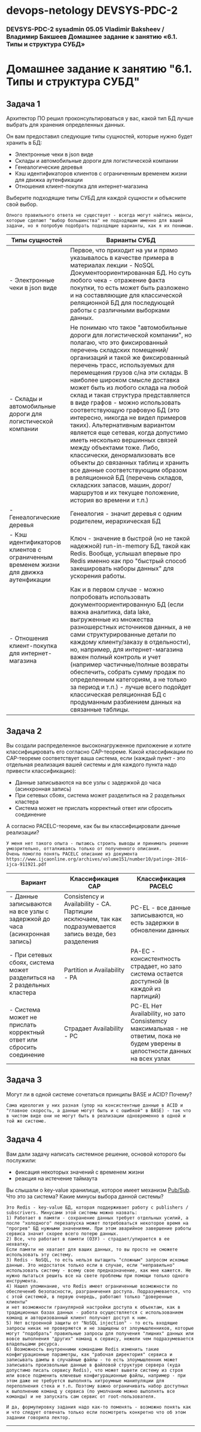 # devops-netology DEVSYS-PDC-2

### DEVSYS-PDC-2 sysadmin 05.05 Vladimir Baksheev / Владимир Бакшеев Домашнее задание к занятию «6.1. Типы и структура СУБД»

# Домашнее задание к занятию "6.1. Типы и структура СУБД"

## Задача 1

Архитектор ПО решил проконсультироваться у вас, какой тип БД 
лучше выбрать для хранения определенных данных.

Он вам предоставил следующие типы сущностей, которые нужно будет хранить в БД:

- Электронные чеки в json виде
- Склады и автомобильные дороги для логистической компании
- Генеалогические деревья
- Кэш идентификаторов клиентов с ограниченным временем жизни для движка аутенфикации
- Отношения клиент-покупка для интернет-магазина

Выберите подходящие типы СУБД для каждой сущности и объясните свой выбор.

```answer1
Олного правильного ответа не существует - всегда могут найтись нюансы, 
которые сделают "выбор большинства" не подходящим именно для вашей 
задачи, но я попробую подобрать подходящие варианты, как я их понимаю.
```
| Типы сущностей | Варианты СУБД |
| --- | --- |
| - Электронные чеки в json виде | Первое, что приходит на ум и прямо указывалось в качестве примера в материалах лекции - NoSQL Документоориентированная БД. Но суть любого чека - отражение факта покупки, то есть может быть разложено и на составляющие для классической реляционной БД для последующей работы с различными выборками данных.|
| - Склады и автомобильные дороги для логистической компании | Не понимаю что такое "автомобильные дороги для логистической компании", но полагаю, что это фиксированный перечень складских помещений/организаций и такой же фиксированный перечень трасс, используемых для перемещения грузов с/на эти склады. В наиболее широком смысле доставка может быть из любого склада на любой склад и такая структура представляется в виде графов - можно использовать соответствующую графовую БД (это интересно, никогда не видел примеров таких). Альтернативным вариантом является еще сетевая, когда допустимо иметь несколько вершинных связей между объектами тоже. Либо, классически, денормализовать все объекты до связанных таблиц и хранить все данные соответствующим образом в реляционной БД (перечень складов, складских запасов, машин, дорог/маршрутов и их текущее положение, история во времени и т.п.) |
| - Генеалогические деревья | Генеалогия - значит деревья с одним родителем, иерархическая БД |
| - Кэш идентификаторов клиентов с ограниченным временем жизни для движка аутенфикации | Ключ - значение в быстрой (но не такой надежной) run-in-memory БД, такой как Redis. Вообще, услышал впервые про Redis именно как про "быстрый способ закешировать наборы данных" для ускорения работы. |
| - Отношения клиент-покупка для интернет-магазина | Как и в первом случае - можно попробовать использовать документоориентированную БД (если важна аналитика, data lake, выгруженные из множества разношерстных источников данных, а не сами структурированные детали по каждому клиенту/заказу в отдельности), но, например, для интернет-магазина важен полный контроль и учет (например частичные/полные возвраты обеспечить, собрать сумму продаж по определенным категориям, а не только за период и т.п.) - лучше всего подойдет классическая реляционная БД с продуманным разбиением данных на связанные таблицы. |


## Задача 2

Вы создали распределенное высоконагруженное приложение и хотите классифицировать его согласно 
CAP-теореме. Какой классификации по CAP-теореме соответствует ваша система, если 
(каждый пункт - это отдельная реализация вашей системы и для каждого пункта надо привести классификацию):

- Данные записываются на все узлы с задержкой до часа (асинхронная запись)
- При сетевых сбоях, система может разделиться на 2 раздельных кластера
- Система может не прислать корректный ответ или сбросить соединение

А согласно PACELC-теореме, как бы вы классифицировали данные реализации?

```answer2
У меня нет такого опыта - пытаюсь строить выводы и принимать решение 
умозрительно, отталкиваясь только от полученного описания.
Очень помогло понять PACELC описание из документа
https://www.ijcaonline.org/archives/volume151/number10/patinge-2016-ijca-911921.pdf
```
| Вариант | Классификация CAP | Классификация PACELC |
| --- | --- | --- |
| - Данные записываются на все узлы с задержкой до часа (асинхронная запись) | Consistency и Availability - CA. Партиции исключаем, так как подразумевается запись везде, без разделения | PC-EL - все данные записываются, но есть задержки в обновлении данных |
| - При сетевых сбоях, система может разделиться на 2 раздельных кластера | Partition и Availability - PA | PA-EC - консистентность страдает, но зато система остается доступной (в каждой из партиций) |
| - Система может не прислать корректный ответ или сбросить соединение | Страдает Availability - PC | PC-EL Нет Availability, но зато Consistemcy максимальная - не ответим, пока не будем уверены в целостности данных на всех узлах |


## Задача 3

Могут ли в одной системе сочетаться принципы BASE и ACID? Почему?

```answer3
Сама идеология у них разная (упор на консистентные данные в ACID и 
"главное скорость, а данные могут быть и с ошибкой" в BASE) - так что 
в чистом виде они не могут быть в реализации одновременно в одной и 
той же системе.
```

## Задача 4

Вам дали задачу написать системное решение, основой которого бы послужили:

- фиксация некоторых значений с временем жизни
- реакция на истечение таймаута

Вы слышали о key-value хранилище, которое имеет механизм [Pub/Sub](https://habr.com/ru/post/278237/). 
Что это за система? Какие минусы выбора данной системы?

```answer4
Это Redis - key-value БД, которая поддерживает работу с publishers / 
subscrivers. Минусами этой системы можно назвать:
1) Работает в памяти - сохранение данных требует отдельных усилий, а 
после "холодного" перезапуска может потребоваться некоторое время на 
"прогрев" БД нужными значениями. При этом аварийное завершение работы 
сервиса значит скорее всего потерю данных.
2) Все, что работает в памяти (ОЗУ) - страдает/упирается в ее нехватку.
Если памяти не хватает для ваших данных, то вы просто не сможете 
использовать эту систему.
3) Redis - NoSQL, то есть нельзя вытащить "сложным" запросом искомые 
данные. Это недостаток только если в случае, если "неправильно" 
использовать систему - всему свое предназначение, как мне кажется. Не 
нужно пытаться решить все на свете проблемы при помощи только одного 
инструмента.
4) Нашел упоминание, что Redis имеет ограниченные возможности по 
обеспечениб безопасности, разграничения доступа. Подразумевается, что 
с этой системой, в первую очередь, работают только "доверенные клиенты" 
и нет возможности гранулярной настройки доступа к объектам, как в 
традиционных базах данных - работа осуществляется с использованием 
команд и авторизованный клиент получает доступ к ним.
5) Нет встроенной защиты от "NoSQL injection" - то есть входящие 
запросы никак не проверяются и не защищены от злоумышленников, которые 
могут "подобрать" правильные запросы для получения "лишних" данных или 
вовсе выполнения "других" команд к сервису, нежели чем подразумевается 
владельцами ресурса.
6) Возможность внутренними командами Redis изменить такие 
конфигурационные параметры, как "рабочая директория" сервиса и 
записывать дампы в случайные файлы - то есть злоумышленник может 
записывать произвольные данные в файловой структуре сервера (куда 
допустимо писать сервису Redis), что может вывети систему из строя 
или вовсе подменить ключевые конфигурационные файлы, например - при 
этом даже не требуется выполнять хитроумные манипуляции для 
переполнения стека и т.п. Поэтому важно ограничивать набор доступных 
к выполнению команд у сервиса (по умолчанию можно выполнять все 
команды) и не запускать сам сервис от root-пользователя.

И да, формулировку задания надо как-то поменять - возможно понять как 
и что следует отвечать только если посмотреть конкретно что об этом 
задании говорила лектор. 
```

---


